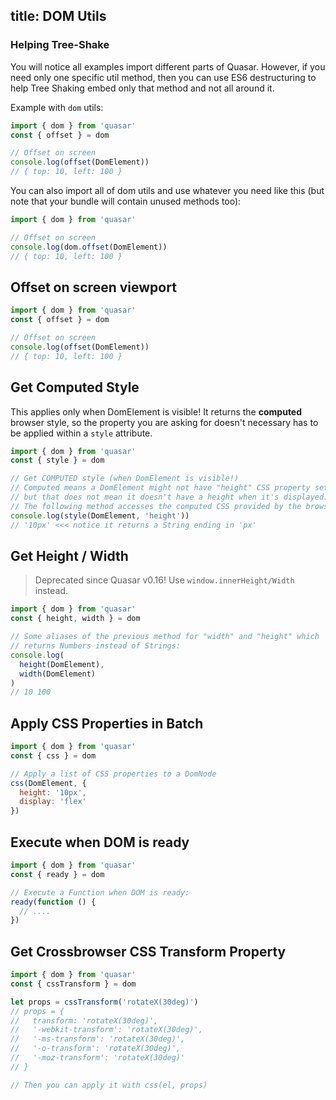 title: DOM Utils
---

### Helping Tree-Shake
You will notice all examples import different parts of Quasar. However, if you need only one specific util method, then you can use ES6 destructuring to help Tree Shaking embed only that method and not all around it.

Example with `dom` utils:
```js
import { dom } from 'quasar'
const { offset } = dom

// Offset on screen
console.log(offset(DomElement))
// { top: 10, left: 100 }
```

You can also import all of dom utils and use whatever you need like this (but note that your bundle will contain unused methods too):
```js
import { dom } from 'quasar'

// Offset on screen
console.log(dom.offset(DomElement))
// { top: 10, left: 100 }
```

## Offset on screen viewport
``` js
import { dom } from 'quasar'
const { offset } = dom

// Offset on screen
console.log(offset(DomElement))
// { top: 10, left: 100 }
```

## Get Computed Style
This applies only when DomElement is visible! It returns the **computed** browser style, so the property you are asking for doesn't necessary has to be applied within a `style` attribute.

``` js
import { dom } from 'quasar'
const { style } = dom

// Get COMPUTED style (when DomElement is visible!)
// Computed means a DomElement might not have "height" CSS property set,
// but that does not mean it doesn't have a height when it's displayed.
// The following method accesses the computed CSS provided by the browser:
console.log(style(DomElement, 'height'))
// '10px' <<< notice it returns a String ending in 'px'
```

## Get Height / Width
> Deprecated since Quasar v0.16! Use `window.innerHeight/Width` instead.
``` js
import { dom } from 'quasar'
const { height, width } = dom

// Some aliases of the previous method for "width" and "height" which
// returns Numbers instead of Strings:
console.log(
  height(DomElement),
  width(DomElement)
)
// 10 100
```

## Apply CSS Properties in Batch
```js
import { dom } from 'quasar'
const { css } = dom

// Apply a list of CSS properties to a DomNode
css(DomElement, {
  height: '10px',
  display: 'flex'
})
```

## Execute when DOM is ready
```js
import { dom } from 'quasar'
const { ready } = dom

// Execute a Function when DOM is ready:
ready(function () {
  // ....
})
```

## Get Crossbrowser CSS Transform Property
``` js
import { dom } from 'quasar'
const { cssTransform } = dom

let props = cssTransform('rotateX(30deg)')
// props = {
//   transform: 'rotateX(30deg)',
//   '-webkit-transform': 'rotateX(30deg)',
//   '-ms-transform': 'rotateX(30deg)',
//   '-o-transform': 'rotateX(30deg)',
//   '-moz-transform': 'rotateX(30deg)'
// }

// Then you can apply it with css(el, props)
```
